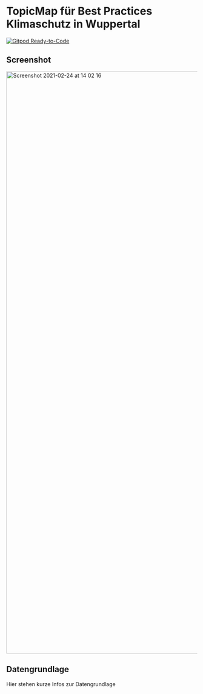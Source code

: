 # TopicMap für Best Practices Klimaschutz in Wuppertal

[![Gitpod Ready-to-Code](https://img.shields.io/badge/Gitpod-ready--to--code-blue?logo=gitpod)](https://gitpod.io/#https://github.com/topicmaps-wuppertal/bestpractices-klimaschutz)

## Screenshot

<img width="1534" alt="Screenshot 2021-02-24 at 14 02 16" src="https://user-images.githubusercontent.com/837211/109004349-f744da00-76a8-11eb-88cf-dc78339cebe2.png">

## Datengrundlage

Hier stehen kurze Infos zur Datengrundlage
